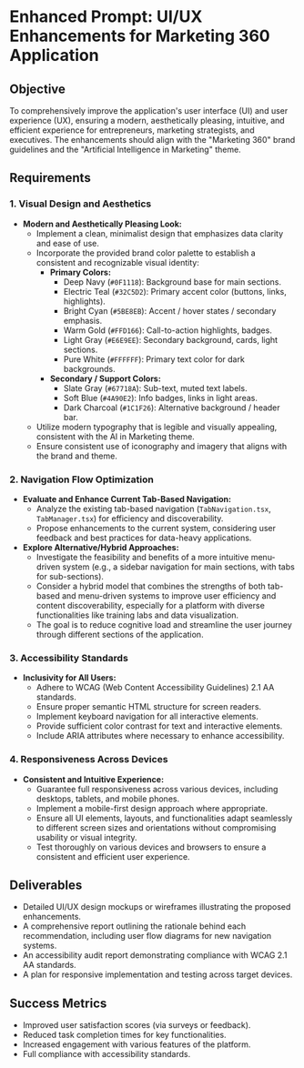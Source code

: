 # Enhanced Prompt: UI/UX Enhancements for Marketing 360 Application

## Objective
To comprehensively improve the application's user interface (UI) and user experience (UX), ensuring a modern, aesthetically pleasing, intuitive, and efficient experience for entrepreneurs, marketing strategists, and executives. The enhancements should align with the "Marketing 360" brand guidelines and the "Artificial Intelligence in Marketing" theme.

## Requirements

### 1. Visual Design and Aesthetics
*   **Modern and Aesthetically Pleasing Look:**
    *   Implement a clean, minimalist design that emphasizes data clarity and ease of use.
    *   Incorporate the provided brand color palette to establish a consistent and recognizable visual identity:
        *   **Primary Colors:**
            *   Deep Navy (`#0F1118`): Background base for main sections.
            *   Electric Teal (`#32C5D2`): Primary accent color (buttons, links, highlights).
            *   Bright Cyan (`#5BE8EB`): Accent / hover states / secondary emphasis.
            *   Warm Gold (`#FFD166`): Call-to-action highlights, badges.
            *   Light Gray (`#E6E9EE`): Secondary background, cards, light sections.
            *   Pure White (`#FFFFFF`): Primary text color for dark backgrounds.
        *   **Secondary / Support Colors:**
            *   Slate Gray (`#67718A`): Sub-text, muted text labels.
            *   Soft Blue (`#4A90E2`): Info badges, links in light areas.
            *   Dark Charcoal (`#1C1F26`): Alternative background / header bar.
    *   Utilize modern typography that is legible and visually appealing, consistent with the AI in Marketing theme.
    *   Ensure consistent use of iconography and imagery that aligns with the brand and theme.

### 2. Navigation Flow Optimization
*   **Evaluate and Enhance Current Tab-Based Navigation:**
    *   Analyze the existing tab-based navigation (`TabNavigation.tsx`, `TabManager.tsx`) for efficiency and discoverability.
    *   Propose enhancements to the current system, considering user feedback and best practices for data-heavy applications.
*   **Explore Alternative/Hybrid Approaches:**
    *   Investigate the feasibility and benefits of a more intuitive menu-driven system (e.g., a sidebar navigation for main sections, with tabs for sub-sections).
    *   Consider a hybrid model that combines the strengths of both tab-based and menu-driven systems to improve user efficiency and content discoverability, especially for a platform with diverse functionalities like training labs and data visualization.
    *   The goal is to reduce cognitive load and streamline the user journey through different sections of the application.

### 3. Accessibility Standards
*   **Inclusivity for All Users:**
    *   Adhere to WCAG (Web Content Accessibility Guidelines) 2.1 AA standards.
    *   Ensure proper semantic HTML structure for screen readers.
    *   Implement keyboard navigation for all interactive elements.
    *   Provide sufficient color contrast for text and interactive elements.
    *   Include ARIA attributes where necessary to enhance accessibility.

### 4. Responsiveness Across Devices
*   **Consistent and Intuitive Experience:**
    *   Guarantee full responsiveness across various devices, including desktops, tablets, and mobile phones.
    *   Implement a mobile-first design approach where appropriate.
    *   Ensure all UI elements, layouts, and functionalities adapt seamlessly to different screen sizes and orientations without compromising usability or visual integrity.
    *   Test thoroughly on various devices and browsers to ensure a consistent and efficient user experience.

## Deliverables
*   Detailed UI/UX design mockups or wireframes illustrating the proposed enhancements.
*   A comprehensive report outlining the rationale behind each recommendation, including user flow diagrams for new navigation systems.
*   An accessibility audit report demonstrating compliance with WCAG 2.1 AA standards.
*   A plan for responsive implementation and testing across target devices.

## Success Metrics
*   Improved user satisfaction scores (via surveys or feedback).
*   Reduced task completion times for key functionalities.
*   Increased engagement with various features of the platform.
*   Full compliance with accessibility standards.